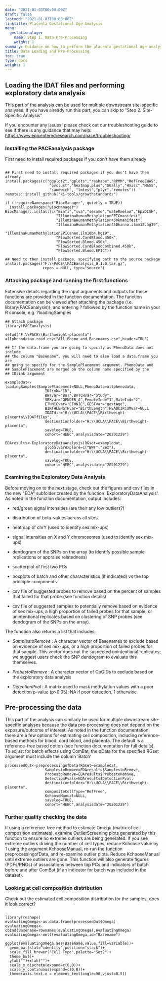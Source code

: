 ```yaml
---
date: "2021-01-03T00:00:00Z"
draft: false
lastmod: "2021-01-03T00:00:00Z"
linktitle: Placenta Gestational Age Analysis
menu:
  gestationalage:
    name: Step 1. Data Pre-Processing
    weight: 1
summary: Guidance on how to perform the placenta gestational age analysis
title: Data Loading and Pre-Processing
toc: true
type: docs
weight: 1
---
```


## Loading the IDAT files and performing exploratory data analysis

This part of the analysis can be used for multiple downstream site-specific analyses. If you have already run this part, you can skip to "Step 2. Site-Specific Analysis"

If you encounter any issues, please check out our troubleshooting guide to see if there is any guidance that may help: https://www.epicenteredresearch.com/pace/troubleshooting/

### Installing the PACEanalysis package

First need to install required packages if you don't have them already 

```{r eval=FALSE}

## First need to install required packages if you don't have them already
install.packages(c("ggplot2","gplots","reshape","RPMM","RefFreeEWAS",
                    "pvclust","heatmap.plus","GGally","Hmisc","MASS",
                    "sandwich", "lmtest","plyr","remotes"))
remotes::install_github("ki-tools/growthstandards") 

if (!requireNamespace("BiocManager", quietly = TRUE))
  install.packages("BiocManager")
BiocManager::install(c("minfi","sva","sesame","wateRmelon","EpiDISH",
                       "IlluminaHumanMethylationEPICmanifest",
                       "IlluminaHumanMethylation450kmanifest",
                       "IlluminaHumanMethylation450kanno.ilmn12.hg19",
                       "IlluminaHumanMethylationEPICanno.ilm10b4.hg19",
                       "FlowSorted.CordBlood.450k",
                       "FlowSorted.Blood.450k",
                       "FlowSorted.CordBloodCombined.450k",
                       "FlowSorted.Blood.EPIC"))

## Need to then install package, specifying path to the source package
install.packages("F:\\PACE\\PACEanalysis_0.1.0.tar.gz",
                 repos = NULL, type="source")

```

### Attaching package and running the first functions

Extensive details regarding the input arguments and outputs for these functions are provided in the function documentation. The function documentation can be viewed after attaching the package (i.e. library(PACEanalysis)), and entering ? followed by the function name in your R console, e.g. ?loadingSamples

```{r eval=FALSE}
## Attach package
library(PACEanalysis)

setwd("F:\\PACE\\Birthweight-placenta")
allphenodata<-read.csv("All_Pheno_and_Basenames.csv",header=TRUE)

## If the data.frame you are going to specify as PhenoData does not include 
## the column "Basename", you will need to also load a data.frame you are
## going to specify for the SamplePlacement argument. PhenoData and 
## SamplePlacement are merged on the column name specified by the 
## IDlink argument

exampledat<-loadingSamples(SamplePlacement=NULL,PhenoData=allphenodata,
                  IDlink="ID",
                  BWTvar="BWT",BATCHvar="Study",
                  SEXvar="GENDER_A",FemaleInd="1",MaleInd="2",
                  ETHNICvar="ETHNIC",GESTvar="gestAge",
                  BIRTHLENGTHvar="BirthLength",HEADCIRCUMvar=NULL,
                  IDATdir="H:\\UCLA\\PACE\\Birthweight-placenta\\IDATfiles",
                  destinationfolder="H:\\UCLA\\PACE\\Birthweight-placenta",
                  savelog=TRUE,
                  cohort="HEBC",analysisdate="20201229")

EDAresults<-ExploratoryDataAnalysis(RGset=exampledat,
                  globalvarexplore=c("BWT","Sex"),
                  destinationfolder="H:\\UCLA\\PACE\\Birthweight-placenta",
                  savelog=TRUE,
                  cohort="HEBC",analysisdate="20201229")
```


### Examining the Exploratory Data Analysis

Before moving on to the next stage, check out the figures and csv files in the new "EDA" subfolder created by the function 'ExploratoryDataAnalysis'. As noted in the function documentation, output includes: 

- red/green signal intensities (are their any low outliers?)

- distribution of beta-values across all sites

- heatmap of chrY (used to identify sex mix-ups)

- signal intensities on X and Y chromosomes (used to identify sex mix-ups)

- dendogram of the SNPs on the array (to identify possible sample replications or appraise relatedness)

- scatterplot of first two PCs

- boxplots of batch and other characteristics (if indicated) vs the top principle components

- csv file of suggested probes to remove based on the percent of samples that failed for that probe (see function details)

- csv file of suggested samples to potentially remove based on evidence of sex mix-ups, a high proportion of failed probes for that sample, or unintentional replicates based on clustering of SNP probes (see dendogram of the SNPs on the array).

The function also returns a list that includes:  

- *SamplestoRemove* : A character vector of Basenames to exclude based on evidence of sex mix-ups, or a high proportion of failed probes for that sample. This vector does not the suspected unintentional replicates; we suggest users check the SNP dendogram to evaluate this themselves.

- *ProbestoRemove* : A character vector of CpGIDs to exclude based on the exploratory data analysis

- *DetectionPval* : A matrix used to mask methylation values with a poor detection p-value (p>0.05); NA if poor detection, 1 otherwise

## Pre-processing the data

This part of the analysis can similarly be used for multiple downstream site-specific analyses because the data pre-processing does not depend on the exposure/outcome of interest. As noted in the function documentation, there are a few options for estimating cell composition, including reference-based methods for blood, cord blood, and placenta. The default is a reference-free based option (see function documentation for full details). To adjust for batch effects using ComBat, the pData for the specified RGset argument must include the column 'Batch'

```{r eval=FALSE}
processedOut<-preprocessingofData(RGset=exampledat,
                  SamplestoRemove=EDAresults$SamplestoRemove,
                  ProbestoRemove=EDAresults$ProbestoRemove,
                  DetectionPvals=EDAresults$DetectionPval,
                  destinationfolder="H:\\UCLA\\PACE\\Birthweight-placenta",
                  compositeCellType="RefFree",
                  KchooseManual=NULL,
                  savelog=TRUE,
                  cohort="HEBC",analysisdate="20201229")

```

### Further quality checking the data

If using a reference-free method to estimate Omega (matrix of cell composition estimates), examine OutlierScreening plots generated by this function to ensure no extreme outliers are being generated. If you see extreme outliers driving the number of cell types, reduce Kchoose value by 1 using the argument KchooseManual, re-run the function preprocessingofData, and re-examine outlier plots. Reduce KchooseManual until extreme outliers are gone. This function will also generate figures (PDFs/PNGs) of associations between top PCs and indicators of batch before and after ComBat (if an indicator for batch was included in the dataset).

### Looking at cell composition distribution

Check out the estimated cell composition distribution for the samples, does it look correct?

```{r eval=FALSE}

library(reshape)
evaluatingOmega<-as.data.frame(processedOut$Omega)
evaluatingOmega<-cbind(Basename=rownames(evaluatingOmega),evaluatingOmega)
evaluatingOmega<-melt(evaluatingOmega,id="Basename")

ggplot(evaluatingOmega,aes(Basename,value,fill=variable))+
  geom_bar(stat="identity",position="stack")+
  scale_fill_brewer("Cell Type",palette="Set2")+
  theme_bw()+
  ylab("")+xlab("")+
  scale_x_discrete(expand=c(0,0))+
  scale_y_continuous(expand=c(0,0))+
  theme(axis.text.x = element_text(angle=90,vjust=0.5))
```